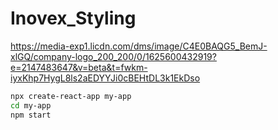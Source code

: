 # Inovex_Styling



https://media-exp1.licdn.com/dms/image/C4E0BAQG5_BemJ-xlGQ/company-logo_200_200/0/1625600432919?e=2147483647&v=beta&t=fwkm-iyxKhp7HygL8ls2aEDYYJi0cBEHtDL3k1EkDso

```sh
npx create-react-app my-app
cd my-app
npm start
```
